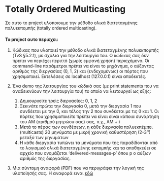 

# Τotally Οrdered Μulticasting

Σε αυτο το project υλοποιουμε την μέθοδο ολικά διατεταγμένης πολυεκπομπής (totally ordered multicasting).

#### Το project αυτο περιεχει: 
1. Κώδικας που υλοποιεί την μέθοδο ολικά διατεταγμένης πολυεκπομπής (TvS §5.2.1), με σχόλια για την λειτουργία του. Ο κώδικας σας δεν πρέπει να περιέχει περιττό (χωρίς εμφανή χρήση) περιεχόμενο. Οι command-line παράμετροι πρέπει να είναι το μηχάνημα, ο αύξοντας αριθμός της διεργασίας (0, 1, 2) και (ενδεχομένως) οι πόρτες που χρησιμοποιεί. Εκτελέσεις σε localhost (127.0.0.1) είναι αποδεκτές.

2. Ένα demo της λειτουργίας του κώδικά σας (με print statements που να αναδεικνύουν την λειτουργία του) το οποίο να λειτουργεί ως εξής: 
    1. Δημιουργείτε τρείς διεργασίες: 0, 1, 2 
    2. Ξεκινάτε πρώτα την διεργασία 0, μετά την διεργασία 1 που συνδέεται με την 0, και τέλος την 2 που συνδέεται με τις 0 και 1. Οι πόρτες που χρησιμοποιείτε πρέπει να είναι είναι κάποια συνάρτηση του ΑΜ (αριθμού μητρώου σας) σας, π.χ., ΑΜ + i 
    3. Μετά το πέρας των συνδέσεων, η κάθε διεργασία πολυεκπέμπει (multicasts) 20 μηνύματα με μικρή χρονική καθυστέρηση (2-3’’) μεταξύ των μηνυμάτων 
    4. Η κάθε διεργασία τυπώνει τα μηνύματα που της παραδίδονται από το λογισμικό ολικά διατεταγμένης εκπομπής και τα αποθηκεύει σε αρχείο που ονομάζεται ‘delivered-messages-p’ όπου p ο αύξων αριθμός της διεργασίας. 

3. Μια σύντομη αναφορά (PDF) που να περιγράφει την λογική της υλοποίησής σας. Η αναφορά ειναι [εδώ](report.pdf)